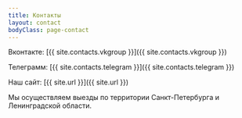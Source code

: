 ```yaml
---
title: Контакты
layout: contact
bodyClass: page-contact
---
```



Вконтакте: [{{ site.contacts.vkgroup }}]({{ site.contacts.vkgroup }})

Телеграмм: [{{ site.contacts.telegram }}]({{ site.contacts.telegram }})

Наш сайт: [{{ site.url }}]({{ site.url }})

Мы осуществляем выезды по территории Санкт-Петербурга и Ленинградской области.


